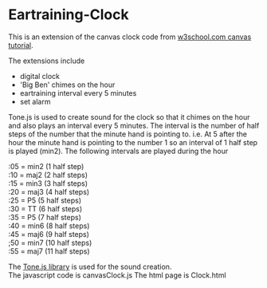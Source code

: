 # Eartraining-Clock

This is an extension of the canvas clock code from [w3school.com canvas tutorial](https://www.w3schools.com/graphics/canvas_clock.asp).

The extensions include 
- digital clock
- 'Big Ben' chimes on the hour
- eartraining interval every 5 minutes
- set alarm

Tone.js is used to create sound for the clock so that it chimes on the hour and also plays an interval
every 5 minutes.  The interval is the number of half steps of the number that the minute 
hand is pointing to.  i.e. At 5 after the hour the minute hand is pointing to the number
1 so an interval of 1 half step is played (min2).  The following intervals are played
during the hour

:05 = min2 (1 half step)  
:10 = maj2 (2 half steps)  
:15 = min3 (3 half steps)  
:20 = maj3 (4 half steps)  
:25 = P5 (5 half steps)  
:30 = TT (6 half steps)  
:35 = P5 (7 half steps)  
:40 = min6 (8 half steps)  
:45 = maj6 (9 half steps)  
;50 = min7 (10 half steps)  
:55 = maj7 (11 half steps)  

The [Tone.js library](https://github.com/Tonejs/Tone.js) is used for the sound creation.  
The javascript code is canvasClock.js
The html page is Clock.html

